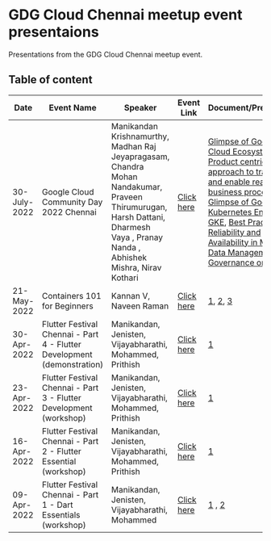# GDG Cloud Chennai meetup event presentaions
Presentations from the GDG Cloud Chennai meetup event.

## Table of content

| Date  | Event Name | Speaker | Event Link | Document/Presentation |
| --- | --- | --- | --- | --- |
| 30-July-2022  | Google Cloud Community Day 2022 Chennai | Manikandan Krishnamurthy, Madhan Raj Jeyapragasam, Chandra Mohan Nandakumar, Praveen Thirumurugan, Harsh Dattani, Dharmesh Vaya , Pranay Nanda , Abhishek Mishra, Nirav Kothari | [Click here](https://gdg.community.dev/events/details/google-gdg-cloud-chennai-presents-google-cloud-community-day-2022-chennai/) | [Glimpse of Google Cloud Ecosystem](https://github.com/GdgCloudChennai/presentation/blob/master/Google%20Cloud%20Community%20Day%202022%20Chennai%20-%2030-July-2022/Glimpse%20of%20Google%20Cloud%20Ecosystem.pdf) , [Product centric approach to transform and enable real-time business processes](https://github.com/GdgCloudChennai/presentation/blob/master/Google%20Cloud%20Community%20Day%202022%20Chennai%20-%2030-July-2022/Product%20Mindset%20%26%20Realtime%20systems.pptx), [Glimpse of Google Kubernetes Engine - GKE](https://github.com/GdgCloudChennai/presentation/blob/master/Google%20Cloud%20Community%20Day%202022%20Chennai%20-%2030-July-2022/Glimpse%20of%20Google%20Kubernetes%20Engine%20(GKE).pdf), [Best Practices for Reliability and Availability in Modern Data Management](https://github.com/GdgCloudChennai/presentation/blob/master/Google%20Cloud%20Community%20Day%202022%20Chennai%20-%2030-July-2022/Modern%20data%20management%20patterns_final.pdf), [Data Governance on GCP](https://github.com/GdgCloudChennai/presentation/blob/master/Google%20Cloud%20Community%20Day%202022%20Chennai%20-%2030-July-2022/Data%20Governance%20on%20GCP.pdf), |
| 21-May-2022  | Containers 101 for Beginners | Kannan V, Naveen Raman | [Click here](https://gdg.community.dev/events/details/google-gdg-cloud-chennai-presents-containers-101-for-beginners/) | [1](https://github.com/kcdchennai/kcdworkshops/blob/main/introduction-to-containers-final.pptx), [2](https://github.com/kcdchennai/kcdworkshops/blob/main/Demo%20material.docx), [3](https://github.com/kcdchennai/kcdworkshops/tree/main/helloworld) |
| 30-Apr-2022  | Flutter Festival Chennai - Part 4 - Flutter Development (demonstration) | Manikandan, Jenisten, Vijayabharathi, Mohammed, Prithish | [Click here](https://gdg.community.dev/events/details/google-gdg-cloud-chennai-presents-flutter-festival-chennai-part-4/) | [1](https://github.com/manikandank276/blog/blob/main/flutter-101-part-1.dart) |
| 23-Apr-2022  | Flutter Festival Chennai - Part 3 - Flutter Development (workshop) | Manikandan, Jenisten, Vijayabharathi, Mohammed, Prithish | [Click here](https://gdg.community.dev/events/details/google-gdg-cloud-chennai-presents-flutter-festival-chennai-part-3/) | [1](https://www.cloudskillsboost.google/quests/167) |
| 16-Apr-2022  | Flutter Festival Chennai - Part 2 - Flutter Essential (workshop) | Manikandan, Jenisten, Vijayabharathi, Mohammed, Prithish | [Click here](https://gdg.community.dev/events/details/google-gdg-cloud-chennai-presents-flutter-festival-chennai-part-2/) | [1](https://www.cloudskillsboost.google/quests/191) |
| 09-Apr-2022  | Flutter Festival Chennai - Part 1 - Dart Essentials (workshop) | Manikandan, Jenisten, Vijayabharathi, Mohammed | [Click here](https://gdg.community.dev/events/details/google-gdg-cloud-chennai-presents-flutter-festival-chennai-part-1/) | [1](https://github.com/manikandank276/blog/blob/main/dart-101-part-1.dart) , [2](https://www.cloudskillsboost.google/quests/190) |
